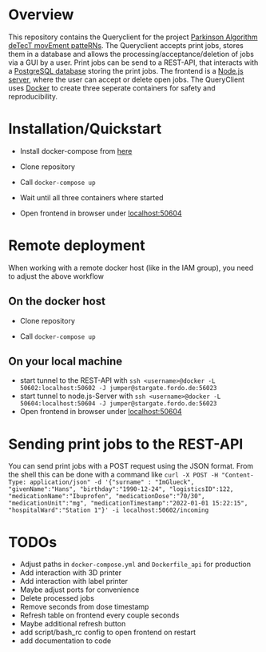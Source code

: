 # Overview
This repository contains the Queryclient for the project [Parkinson Algorithm deTecT movEment patteRNs](https://www.uke.de/organisationsstruktur/zentrale-bereiche/apotheke/3d-druck-von-arzneimitteln/index.html). The Queryclient accepts print jobs, stores them in a database and allows the processing/acceptance/deletion of jobs via a GUI by a user. Print jobs can be send to a REST-API, that interacts with a [PostgreSQL database](https://www.postgresql.org/)  storing the print jobs. The frontend is a [Node.js server](https://nodejs.org/en/), where the user can accept or delete open jobs. The QueryClient uses [Docker](https://www.docker.com) to create three seperate containers for safety and reproducibility.

# Installation/Quickstart

- Install docker-compose from [here](https://github.com/docker/compose/releases)

- Clone repository

- Call ```docker-compose up```

- Wait until all three containers where started

- Open frontend in browser under [localhost:50604](http://localhost:50604)

# Remote deployment

When working with a remote docker host (like in the IAM group), you need to adjust the above workflow
## On the docker host
- Clone repository

- Call ```docker-compose up```
## On your local machine
- start tunnel to the REST-API with
```ssh <username>@docker -L 50602:localhost:50602 -J jumper@stargate.fordo.de:56023```
- start tunnel to node.js-Server with
```ssh <username>@docker -L 50604:localhost:50604 -J jumper@stargate.fordo.de:56023```
- Open frontend in browser under [localhost:50604](http://localhost:50604)

# Sending print jobs to the REST-API
You can send print jobs with a POST request using the JSON format. From the shell this can be done with a command like
```curl -X POST -H "Content-Type: application/json" -d '{"surname" : "ImGlueck", "givenName":"Hans", "birthday":"1990-12-24", "logisticsID":122, "medicationName":"Ibuprofen", "medicationDose":"70/30", "medicationUnit":"mg", "medicationTimestamp":"2022-01-01 15:22:15", "hospitalWard":"Station 1"}' -i localhost:50602/incoming```

# TODOs

- Adjust paths in ```docker-compose.yml``` and ```Dockerfile_api``` for production
- Add interaction with 3D printer
- Add interaction with label printer
- Maybe adjust ports for convenience
- Delete processed jobs
- Remove seconds from dose timestamp
- Refresh table on frontend every couple seconds
- Maybe additional refresh button
- add script/bash_rc config to open frontend on restart
- add documentation to code
